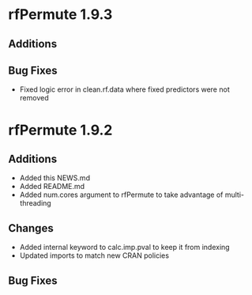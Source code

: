 # rfPermute 1.9.3

## Additions

## Bug Fixes

* Fixed logic error in clean.rf.data where fixed predictors were not removed


# rfPermute 1.9.2

## Additions

* Added this NEWS.md
* Added README.md
* Added num.cores argument to rfPermute to take advantage of multi-threading 
## Changes

* Added internal keyword to calc.imp.pval to keep it from indexing
* Updated imports to match new CRAN policies

## Bug Fixes
